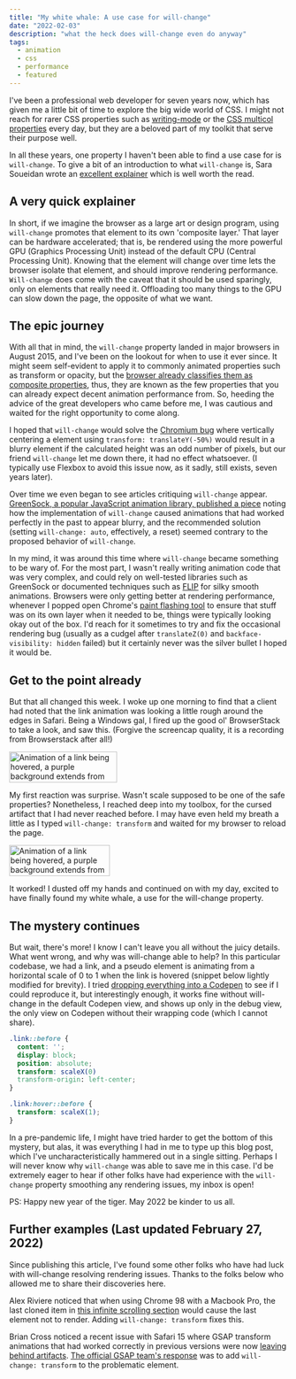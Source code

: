 ```yaml
---
title: "My white whale: A use case for will-change"
date: "2022-02-03"
description: "what the heck does will-change even do anyway"
tags:
  - animation
  - css
  - performance
  - featured
---
```


I've been a professional web developer for seven years now, which has given me a little bit of time to explore the big wide world of CSS. I might not reach for rarer CSS properties such as [writing-mode](https://developer.mozilla.org/en-US/docs/Web/CSS/writing-mode) or the [CSS multicol properties](https://developer.mozilla.org/en-US/docs/Web/CSS/CSS_Columns/Basic_Concepts_of_Multicol) every day, but they are a beloved part of my toolkit that serve their purpose well.

In all these years, one property I haven't been able to find a use case for is `will-change`. To give a bit of an introduction to what `will-change` is, Sara Soueidan wrote an [excellent explainer](https://dev.opera.com/articles/css-will-change-property/) which is well worth the read.

## A very quick explainer

In short, if we imagine the browser as a large art or design program, using `will-change` promotes that element to its own 'composite layer.' That layer can be hardware accelerated; that is, be rendered using the more powerful GPU (Graphics Processing Unit) instead of the default CPU (Central Processing Unit). Knowing that the element will change over time lets the browser isolate that element, and should improve rendering performance. `Will-change` does come with the caveat that it should be used sparingly, only on elements that really need it. Offloading too many things to the GPU can slow down the page, the opposite of what we want.

## The epic journey

With all that in mind, the `will-change` property landed in major browsers in August 2015, and I've been on the lookout for when to use it ever since. It might seem self-evident to apply it to commonly animated properties such as transform or opacity, but the [browser already classifies them as composite properties](https://www.html5rocks.com/en/tutorials/speed/high-performance-animations/), thus, they are known as the few properties that you can already expect decent animation performance from. So, heeding the advice of the great developers who came before me, I was cautious and waited for the right opportunity to come along.

I hoped that `will-change` would solve the [Chromium bug](https://bugs.chromium.org/p/chromium/issues/detail?id=521364) where vertically centering a element using `transform: translateY(-50%)` would result in a blurry element if the calculated height was an odd number of pixels, but our friend `will-change` let me down there, it had no effect whatsoever. (I typically use Flexbox to avoid this issue now, as it sadly, still exists, seven years later).

Over time we even began to see articles critiquing `will-change` appear. [GreenSock, a popular JavaScript animation library, published a piece](https://greensock.com/will-change/) noting how the implementation of `will-change` caused animations that had worked perfectly in the past to appear blurry, and the recommended solution (setting `will-change: auto`, effectively, a reset) seemed contrary to the proposed behavior of `will-change`.

In my mind, it was around this time where `will-change` became something to be wary of. For the most part, I wasn't really writing animation code that was very complex, and could rely on well-tested libraries such as GreenSock or documented techniques such as [FLIP](https://css-tricks.com/animating-layouts-with-the-flip-technique/) for silky smooth animations. Browsers were only getting better at rendering performance, whenever I popped open Chrome's [paint flashing tool](https://developers.google.com/web/fundamentals/performance/rendering/simplify-paint-complexity-and-reduce-paint-areas) to ensure that stuff was on its own layer when it needed to be, things were typically looking okay out of the box. I'd reach for it sometimes to try and fix the occasional rendering bug (usually as a cudgel after `translateZ(0)` and `backface-visibility: hidden` failed) but it certainly never was the silver bullet I hoped it would be.

## Get to the point already

But that all changed this week. I woke up one morning to find that a client had noted that the link animation was looking a little rough around the edges in Safari. Being a Windows gal, I fired up the good ol' BrowserStack to take a look, and saw this. (Forgive the screencap quality, it is a recording from Browserstack after all!)

<img src="https://res.cloudinary.com/nicchan/image/upload/v1643852472/linktext.gif" alt="Animation of a link being hovered, a purple background extends from left to right, but as the mouse is moved away, the animation reverses from right to left imperfectly, leaving a little purple block on the right side of the link" width="195" height="56" loading="lazy" />

My first reaction was surprise. Wasn't scale supposed to be one of the safe properties? Nonetheless, I reached deep into my toolbox, for the cursed artifact that I had never reached before. I may have even held my breath a little as I typed `will-change: transform` and waited for my browser to reload the page.

<img src="https://res.cloudinary.com/nicchan/image/upload/v1643852472/linktext-2.gif" alt="Animation of a link being hovered, a purple background extends from left to right, and recedes as expected when the link is no longer being hovered" width="182" height="56" loading="lazy" />

It worked! I dusted off my hands and continued on with my day, excited to have finally found my white whale, a use for the will-change property.

## The mystery continues

But wait, there's more! I know I can't leave you all without the juicy details. What went wrong, and why was will-change able to help? In this particular codebase, we had a link, and a pseudo element is animating from a horizontal scale of 0 to 1 when the link is hovered (snippet below lightly modified for brevity). I tried [dropping everything into a Codepen](https://codepen.io/nchan0154/pen/abVNYNo) to see if I could reproduce it, but interestingly enough, it works fine without will-change in the default Codepen view, and shows up only in the debug view, the only view on Codepen without their wrapping code (which I cannot share).

```css
.link::before {
  content: '';
  display: block;
  position: absolute;
  transform: scaleX(0)
  transform-origin: left-center;
}

.link:hover::before {
  transform: scaleX(1);
}
```

In a pre-pandemic life, I might have tried harder to get the bottom of this mystery, but alas, it was everything I had in me to type up this blog post, which I've uncharacteristically hammered out in a single sitting. Perhaps I will never know why `will-change` was able to save me in this case. I'd be extremely eager to hear if other folks have had experience with the `will-change` property smoothing any rendering issues, my inbox is open!

PS: Happy new year of the tiger. May 2022 be kinder to us all.

## Further examples (Last updated February 27, 2022)

Since publishing this article, I've found some other folks who have had luck with will-change resolving rendering issues. Thanks to the folks below who allowed me to share their discoveries here.

Alex Riviere noticed that when using Chrome 98 with a Macbook Pro, the last cloned item in [this infinite scrolling section](https://codepen.io/fimion/pen/jOamJaE?editors=0010) would cause the last element not to render. Adding `will-change: transform` fixes this.

Brian Cross noticed a recent issue with Safari 15 where GSAP transform animations that had worked correctly in previous versions were now [leaving behind artifacts](https://codepen.io/BrianCross/pen/wvqZPEq). [The official GSAP team's response](https://greensock.com/forums/topic/30156-safari-v15-rendering-bug/) was to add `will-change: transform` to the problematic element.
